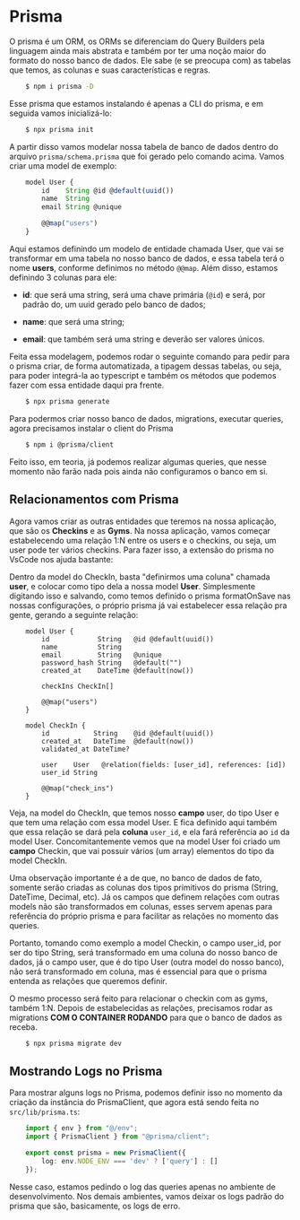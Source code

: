 # Prisma
O prisma é um ORM, os ORMs se diferenciam do Query Builders pela linguagem ainda mais abstrata e também por ter uma noção maior do formato do nosso banco de dados. Ele sabe (e se preocupa com) as tabelas que temos, as colunas e suas características e regras. 

```sh
    $ npm i prisma -D
```

Esse prisma que estamos instalando é apenas a CLI do prisma, e em seguida vamos inicializá-lo:

```sh
    $ npx prisma init
```

A partir disso vamos modelar nossa tabela de banco de dados dentro do arquivo `prisma/schema.prisma` que foi gerado pelo comando acima. Vamos criar uma model de exemplo:

```js
    model User {
        id    String @id @default(uuid())
        name  String
        email String @unique

        @@map("users")
    }
```

Aqui estamos definindo um modelo de entidade chamada User, que vai se transformar em uma tabela no nosso banco de dados, e essa tabela terá o nome **users**, conforme definimos no método `@@map`. Além disso, estamos definindo 3 colunas para ele:

- **id**: que será uma string, será uma chave primária (`@id`) e será, por padrão do, um uuid gerado pelo banco de dados;

- **name**: que será uma string; 

- **email**: que também será uma string e deverão ser valores únicos. 

Feita essa modelagem, podemos rodar o seguinte comando para pedir para o prisma criar, de forma automatizada, a tipagem dessas tabelas, ou seja, para poder integrá-la ao typescript e também os métodos que podemos fazer com essa entidade daqui pra frente.

```sh
    $ npx prisma generate
```

Para podermos criar nosso banco de dados, migrations, executar queries, agora precisamos instalar o client do Prisma

```sh
    $ npm i @prisma/client
```

Feito isso, em teoria, já podemos realizar algumas queries, que nesse momento não farão nada pois ainda não configuramos o banco em si.

## Relacionamentos com Prisma
Agora vamos criar as outras entidades que teremos na nossa aplicação, que são os **Checkins** e as **Gyms**. Na nossa aplicação, vamos começar estabelecendo uma relação 1:N entre os users e o checkins, ou seja, um user pode ter vários checkins. Para fazer isso, a extensão do prisma no VsCode nos ajuda bastante:

Dentro da model do CheckIn, basta "definirmos uma coluna" chamada **user**, e colocar como tipo dela a nossa model **User**. Simplesmente digitando isso e salvando, como temos definido o prisma formatOnSave nas nossas configurações, o próprio prisma já vai estabelecer essa relação pra gente, gerando a seguinte relação:

```
    model User {
        id            String   @id @default(uuid())
        name          String
        email         String   @unique
        password_hash String   @default("")
        created_at    DateTime @default(now())

        checkIns CheckIn[]

        @@map("users")
    }

    model CheckIn {
        id           String    @id @default(uuid())
        created_at   DateTime  @default(now())
        validated_at DateTime?

        user    User   @relation(fields: [user_id], references: [id])
        user_id String

        @@map("check_ins")
    }
```

Veja, na model do CheckIn, que temos nosso **campo** user, do tipo User e que tem uma relação com essa model User. E fica definido aqui também que essa relação se dará pela **coluna** `user_id`, e ela fará referência ao `id` da model User. Concomitantemente vemos que na model User foi criado um **campo** Checkin, que vai possuir vários (um array) elementos do tipo da model CheckIn.

Uma observação importante é a de que, no banco de dados de fato, somente serão criadas as colunas dos tipos primitivos do prisma (String, DateTime, Decimal, etc). Já os campos que definem relações com outras models não são transformados em colunas, esses servem apenas para referência do próprio prisma e para facilitar as relações no momento das queries. 

Portanto, tomando como exemplo a model Checkin, o campo user_id, por ser do tipo String, será transformado em uma coluna do nosso banco de dados, já o campo user, que é do tipo User (outra model do nosso banco), não será transformado em coluna, mas é essencial para que o prisma entenda as relações que queremos definir. 

O mesmo processo será feito para relacionar o checkin com as gyms, também 1:N. Depois de estabelecidas as relações, precisamos rodar as migrations **COM O CONTAINER RODANDO** para que o banco de dados as receba.

```sh
    $ npx prisma migrate dev
```

## Mostrando Logs no Prisma
Para mostrar alguns logs no Prisma, podemos definir isso no momento da criação da instância do PrismaClient, que agora está sendo feita no `src/lib/prisma.ts`:

```ts
    import { env } from "@/env";
    import { PrismaClient } from "@prisma/client";

    export const prisma = new PrismaClient({
        log: env.NODE_ENV === 'dev' ? ['query'] : []
    });
```

Nesse caso, estamos pedindo o log das queries apenas no ambiente de desenvolvimento. Nos demais ambientes, vamos deixar os logs padrão do prisma que são, basicamente, os logs de erro. 